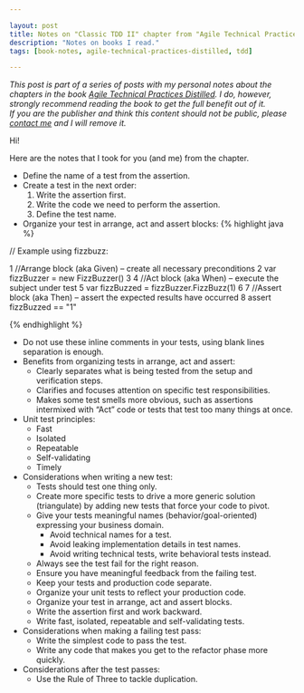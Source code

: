 ```yaml
---

layout: post
title: Notes on "Classic TDD II" chapter from "Agile Technical Practices Distilled" book
description: "Notes on books I read."
tags: [book-notes, agile-technical-practices-distilled, tdd]

---
```


_This post is part of a series of posts with my personal notes about the chapters in the book [Agile Technical Practices Distilled](https://www.goodreads.com/book/show/41758433-agile-technical-practices-distilled).
I do, however, strongly recommend reading the book to get the full benefit out of it.
<br />
If you are the publisher and think this content should not be public, please [contact me](/about) and I will remove it._

Hi!

Here are the notes that I took for you (and me) from the chapter.

* Define the name of a test from the assertion.
* Create a test in the next order: 
  1. Write the assertion first.
  2. Write the code we need to perform the assertion.
  3. Define the test name.
* Organize your test in arrange, act and assert blocks:
{% highlight java %}

// Example using fizzbuzz:

1 //Arrange block (aka Given) – create all necessary preconditions
2 var fizzBuzzer = new FizzBuzzer()
3
4 //Act block (aka When) – execute the subject under test
5 var fizzBuzzed = fizzBuzzer.FizzBuzz(1)
6
7 //Assert block (aka Then) – assert the expected results have occurred
8 assert fizzBuzzed == "1"

{% endhighlight %}
* Do not use these inline comments in your tests, using blank lines separation is enough.
* Benefits from organizing tests in arrange, act and assert:
  * Clearly separates what is being tested from the setup and verification steps.
  * Clarifies and focuses attention on specific test responsibilities.
  * Makes some test smells more obvious, such as assertions intermixed with “Act” code or tests that test too many things at once.
* Unit test principles:
  * Fast
  * Isolated
  * Repeatable
  * Self-validating
  * Timely
* Considerations when writing a new test:
  * Tests should test one thing only.
  * Create more specific tests to drive a more generic solution (triangulate) by adding new tests that force your code to pivot.
  * Give your tests meaningful names (behavior/goal-oriented) expressing your business domain.
     * Avoid technical names for a test.
     * Avoid leaking implementation details in test names.
     * Avoid writing technical tests, write behavioral tests instead.
  * Always see the test fail for the right reason.
  * Ensure you have meaningful feedback from the failing test.
  * Keep your tests and production code separate.
  * Organize your unit tests to reflect your production code.
  * Organize your test in arrange, act and assert blocks.
  * Write the assertion first and work backward.
  * Write fast, isolated, repeatable and self-validating tests.
* Considerations when making a failing test pass:
  * Write the simplest code to pass the test.
  * Write any code that makes you get to the refactor phase more quickly.
* Considerations after the test passes:
  * Use the Rule of Three to tackle duplication.